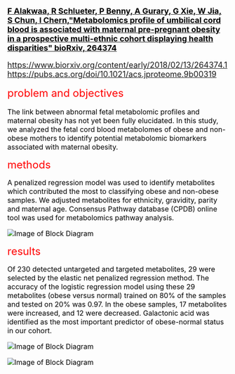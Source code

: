 
__[ <font color='black' size='4'> F Alakwaa, R Schlueter, P Benny, A Gurary, G Xie, W Jia, S Chun, I Chern,"Metabolomics profile of umbilical cord blood is associated with maternal pre-pregnant obesity in a prospective multi-ethnic cohort displaying health disparities" bioRxiv, 264374](https://www.biorxiv.org/content/early/2018/02/13/264374.1)__
    
https://www.biorxiv.org/content/early/2018/02/13/264374.1
https://pubs.acs.org/doi/10.1021/acs.jproteome.9b00319

 <font color='red' size='5'>  problem and objectives </font> 

<font color='black' size='3'>
The link between abnormal fetal metabolomic profiles and maternal obesity has not yet been fully elucidated. In this study, we analyzed the fetal cord blood metabolomes of obese and non-obese mothers to identify potential metabolomic biomarkers associated with maternal obesity.

 <font color='red' size='5'>  methods </font> 

<font color='black' size='3'>
A penalized regression model was used to identify metabolites which contributed the most to classifying obese and non-obese samples. We adjusted metabolites for ethnicity, gravidity, parity and maternal age. Consensus Pathway database (CPDB) online tool was used for metabolomics pathway analysis.

![Image of Block Diagram](http://fadhl-alakwa.weebly.com/uploads/5/3/6/4/5364958/fig2s-1_1_orig.png)

 <font color='red' size='5'>  results </font> 

<font color='black' size='3'>
Of 230 detected untargeted and targeted metabolites, 29 were selected by the elastic net penalized regression method. The accuracy of the logistic regression model using these 29 metabolites (obese versus normal) trained on 80% of the samples and tested on 20% was 0.97. In the obese samples, 17 metabolites were increased, and 12 were decreased. Galactonic acid was identified as the most important predictor of obese-normal status in our cohort. 

![Image of Block Diagram](http://fadhl-alakwa.weebly.com/uploads/5/3/6/4/5364958/fig3-1_1_orig.png)

![Image of Block Diagram](http://fadhl-alakwa.weebly.com/uploads/5/3/6/4/5364958/fig2-1_1_orig.png)
